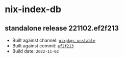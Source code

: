 # nix-index-db
## standalone release 221102.ef2f213
- Built against channel: [`nixpkgs-unstable`](https://github.com/nixos/nixpkgs/tree/nixpkgs-unstable)
- Built against commit: [`ef2f213`](https://github.com/NixOS/nixpkgs/commit/ef2f213d9659a274985778bff4ca322f3ef3ac68)
- Build date: `2022-11-02`
